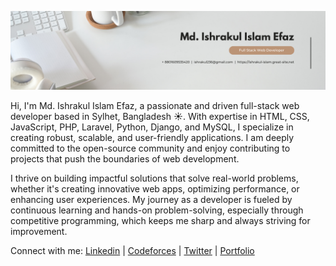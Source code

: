 <p align="center">
  <img src="https://raw.githubusercontent.com/cseishrakul/cseishrakul/main/github%20cover.png" alt="cover" />
</p>


Hi, I'm Md. Ishrakul Islam Efaz, a passionate and driven full-stack web developer based in Sylhet, Bangladesh ☀️. With expertise in HTML, CSS, JavaScript, PHP, Laravel, Python, Django, and MySQL, I specialize in creating robust, scalable, and user-friendly applications. I am deeply committed to the open-source community and enjoy contributing to projects that push the boundaries of web development.

I thrive on building impactful solutions that solve real-world problems, whether it's creating innovative web apps, optimizing performance, or enhancing user experiences. My journey as a developer is fueled by continuous learning and hands-on problem-solving, especially through competitive programming, which keeps me sharp and always striving for improvement.

Connect with me:
[Linkedin](https://www.linkedin.com/in/md-ishrakul-islam-efaz)
| [Codeforces](https://codeforces.com/profile/Ishrak_236) |
[Twitter](https://x.com/EfazMd91503?t=2uzdXrNpGCsNzjy_m_yoqQ&s=08) |
[Portfolio](https://ishrakul-islam.great-site.net)
